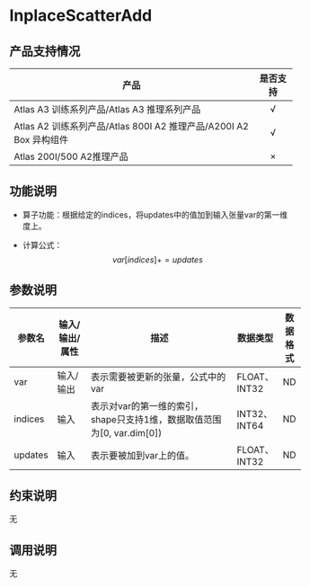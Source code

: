 # InplaceScatterAdd

##  产品支持情况

| 产品 | 是否支持 |
| ---- | :----:|
|Atlas A3 训练系列产品/Atlas A3 推理系列产品|√|
|Atlas A2 训练系列产品/Atlas 800I A2 推理产品/A200I A2 Box 异构组件|√|
|Atlas 200I/500 A2推理产品|×|

## 功能说明

- 算子功能：根据给定的indices，将updates中的值加到输入张量var的第一维度上。

- 计算公式：
  $$
  var[indices]  +=  updates
  $$

## 参数说明

<table style="undefined;table-layout: fixed; width: 1250px"><colgroup>
  <col style="width: 40px">
  <col style="width: 60px">
  <col style="width: 260px">
  <col style="width: 60px">
  <col style="width: 40px">
  </colgroup>
  <thead>
    <tr>
      <th>参数名</th>
      <th>输入/输出/属性</th>
      <th>描述</th>
      <th>数据类型</th>
      <th>数据格式</th>
    </tr></thead>
  <tbody>
    <tr>
      <td>var</td>
      <td>输入/输出</td>
      <td>表示需要被更新的张量，公式中的var</td>
      <td>FLOAT、INT32</td>
      <td>ND</td>
    </tr>
    <tr>
      <td>indices</td>
      <td>输入</td>
      <td>表示对var的第一维的索引，shape只支持1维，数据取值范围为[0, var.dim[0])</td>
      <td>INT32、INT64</td>
      <td>ND</td>
    </tr>
    <tr>
      <td>updates</td>
      <td>输入</td>
      <td>表示要被加到var上的值。</td>
      <td>FLOAT、INT32</td>
      <td>ND</td>
    </tr>
  </tbody></table>

## 约束说明

无

## 调用说明

无
